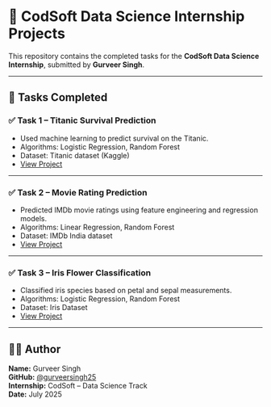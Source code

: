 # 💼 CodSoft Data Science Internship Projects

This repository contains the completed tasks for the **CodSoft Data Science Internship**, submitted by **Gurveer Singh**.

---

## 📁 Tasks Completed

### ✅ Task 1 – Titanic Survival Prediction
- Used machine learning to predict survival on the Titanic.
- Algorithms: Logistic Regression, Random Forest
- Dataset: Titanic dataset (Kaggle)
- [View Project](./Task%201%20-%20Titanic%20Survival%20Prediction)

---

### ✅ Task 2 – Movie Rating Prediction
- Predicted IMDb movie ratings using feature engineering and regression models.
- Algorithms: Linear Regression, Random Forest
- Dataset: IMDb India dataset
- [View Project](./Task%202%20-%20Movie%20Rating%20Prediction)

---

### ✅ Task 3 – Iris Flower Classification
- Classified iris species based on petal and sepal measurements.
- Algorithms: Logistic Regression, Random Forest
- Dataset: Iris Dataset
- [View Project](./Task%203%20-%20Iris%20Flower%20Classification)

---

## 👨‍💻 Author
**Name:** Gurveer Singh  
**GitHub:** [@gurveersingh25](https://github.com/gurveersingh25)  
**Internship:** CodSoft – Data Science Track  
**Date:** July 2025

